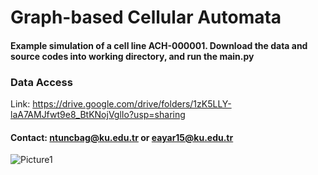 # Graph-based Cellular Automata

#### Example simulation of a cell line ACH-000001. Download the data and source codes into working directory, and run the main.py

### Data Access
Link: https://drive.google.com/drive/folders/1zK5LLY-laA7AMJfwt9e8_BtKNojVglIo?usp=sharing

#### Contact: ntuncbag@ku.edu.tr or eayar15@ku.edu.tr

![Picture1](https://user-images.githubusercontent.com/92874184/229277667-2f0c134e-220c-4114-b545-b219e45de699.jpg)
